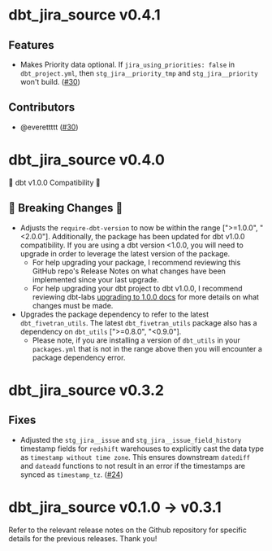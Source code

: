 # dbt_jira_source v0.4.1
## Features
- Makes Priority data optional. If `jira_using_priorities: false` in `dbt_project.yml`, then `stg_jira__priority_tmp` and `stg_jira__priority` won't build. ([#30](https://github.com/fivetran/dbt_jira_source/pull/30))

## Contributors
- @everettttt ([#30](https://github.com/fivetran/dbt_jira_source/pull/30))

# dbt_jira_source v0.4.0
🎉 dbt v1.0.0 Compatibility 🎉
## 🚨 Breaking Changes 🚨
- Adjusts the `require-dbt-version` to now be within the range [">=1.0.0", "<2.0.0"]. Additionally, the package has been updated for dbt v1.0.0 compatibility. If you are using a dbt version <1.0.0, you will need to upgrade in order to leverage the latest version of the package.
  - For help upgrading your package, I recommend reviewing this GitHub repo's Release Notes on what changes have been implemented since your last upgrade.
  - For help upgrading your dbt project to dbt v1.0.0, I recommend reviewing dbt-labs [upgrading to 1.0.0 docs](https://docs.getdbt.com/docs/guides/migration-guide/upgrading-to-1-0-0) for more details on what changes must be made.
- Upgrades the package dependency to refer to the latest `dbt_fivetran_utils`. The latest `dbt_fivetran_utils` package also has a dependency on `dbt_utils` [">=0.8.0", "<0.9.0"].
  - Please note, if you are installing a version of `dbt_utils` in your `packages.yml` that is not in the range above then you will encounter a package dependency error.
 
 
# dbt_jira_source v0.3.2
## Fixes
- Adjusted the `stg_jira__issue` and `stg_jira__issue_field_history` timestamp fields for `redshift` warehouses to explicitly cast the data type as `timestamp without time zone`. This ensures downstream `datediff` and `dateadd` functions to not result in an error if the timestamps are synced as `timestamp_tz`. ([#24](https://github.com/fivetran/dbt_jira_source/pull/24))

# dbt_jira_source v0.1.0 -> v0.3.1
Refer to the relevant release notes on the Github repository for specific details for the previous releases. Thank you!
